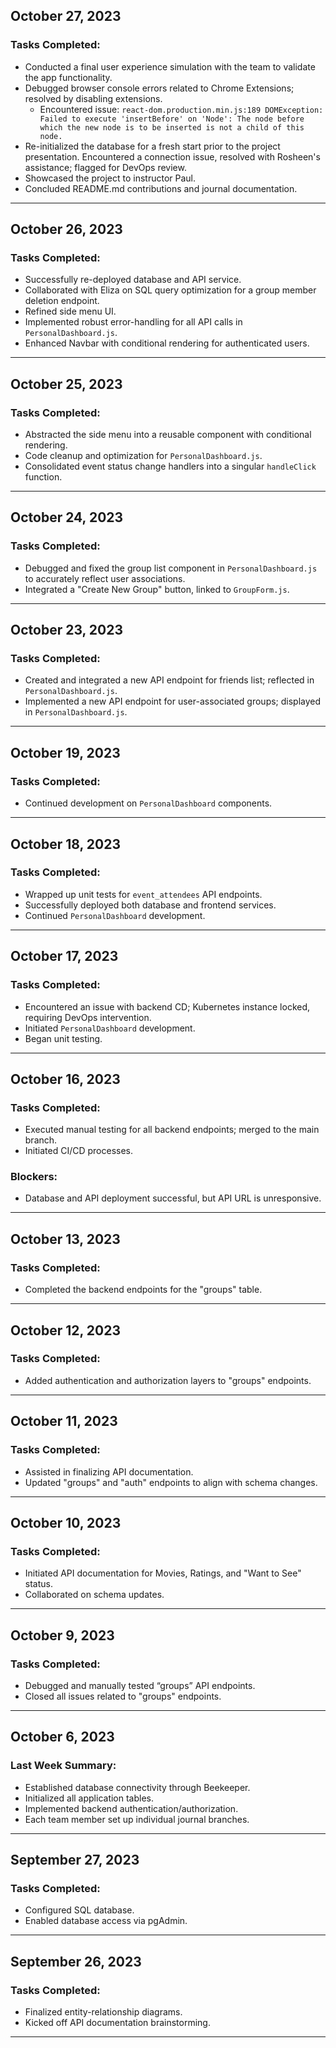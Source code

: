 ## October 27, 2023

### Tasks Completed:

- Conducted a final user experience simulation with the team to validate the app functionality.
- Debugged browser console errors related to Chrome Extensions; resolved by disabling extensions.
  - Encountered issue: `react-dom.production.min.js:189 DOMException: Failed to execute 'insertBefore' on 'Node': The node before which the new node is to be inserted is not a child of this node.`
- Re-initialized the database for a fresh start prior to the project presentation. Encountered a connection issue, resolved with Rosheen's assistance; flagged for DevOps review.
- Showcased the project to instructor Paul.
- Concluded README.md contributions and journal documentation.

---

## October 26, 2023

### Tasks Completed:

- Successfully re-deployed database and API service.
- Collaborated with Eliza on SQL query optimization for a group member deletion endpoint.
- Refined side menu UI.
- Implemented robust error-handling for all API calls in `PersonalDashboard.js`.
- Enhanced Navbar with conditional rendering for authenticated users.

---

## October 25, 2023

### Tasks Completed:

- Abstracted the side menu into a reusable component with conditional rendering.
- Code cleanup and optimization for `PersonalDashboard.js`.
- Consolidated event status change handlers into a singular `handleClick` function.

---

## October 24, 2023

### Tasks Completed:

- Debugged and fixed the group list component in `PersonalDashboard.js` to accurately reflect user associations.
- Integrated a "Create New Group" button, linked to `GroupForm.js`.

---

## October 23, 2023

### Tasks Completed:

- Created and integrated a new API endpoint for friends list; reflected in `PersonalDashboard.js`.
- Implemented a new API endpoint for user-associated groups; displayed in `PersonalDashboard.js`.

---

## October 19, 2023

### Tasks Completed:

- Continued development on `PersonalDashboard` components.

---

## October 18, 2023

### Tasks Completed:

- Wrapped up unit tests for `event_attendees` API endpoints.
- Successfully deployed both database and frontend services.
- Continued `PersonalDashboard` development.

---

## October 17, 2023

### Tasks Completed:

- Encountered an issue with backend CD; Kubernetes instance locked, requiring DevOps intervention.
- Initiated `PersonalDashboard` development.
- Began unit testing.

---

## October 16, 2023

### Tasks Completed:

- Executed manual testing for all backend endpoints; merged to the main branch.
- Initiated CI/CD processes.

### Blockers:

- Database and API deployment successful, but API URL is unresponsive.

---

## October 13, 2023

### Tasks Completed:

- Completed the backend endpoints for the "groups" table.

---

## October 12, 2023

### Tasks Completed:

- Added authentication and authorization layers to "groups" endpoints.

---

## October 11, 2023

### Tasks Completed:

- Assisted in finalizing API documentation.
- Updated "groups" and "auth" endpoints to align with schema changes.

---

## October 10, 2023

### Tasks Completed:

- Initiated API documentation for Movies, Ratings, and "Want to See" status.
- Collaborated on schema updates.

---

## October 9, 2023

### Tasks Completed:

- Debugged and manually tested “groups” API endpoints.
- Closed all issues related to "groups" endpoints.

---

## October 6, 2023

### Last Week Summary:

- Established database connectivity through Beekeeper.
- Initialized all application tables.
- Implemented backend authentication/authorization.
- Each team member set up individual journal branches.

---

## September 27, 2023

### Tasks Completed:

- Configured SQL database.
- Enabled database access via pgAdmin.

---

## September 26, 2023

### Tasks Completed:

- Finalized entity-relationship diagrams.
- Kicked off API documentation brainstorming.

---
